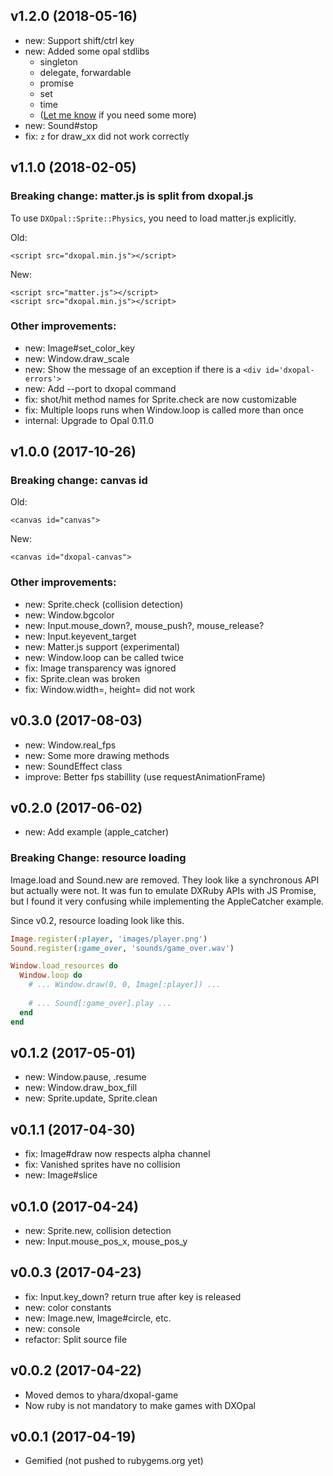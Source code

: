 ## v1.2.0 (2018-05-16)

- new: Support shift/ctrl key 
- new: Added some opal stdlibs
  - singleton
  - delegate, forwardable
  - promise
  - set
  - time
  - ([Let me know](https://github.com/yhara/dxopal/issues/) if you need some more)
- new: Sound#stop
- fix: `z` for draw_xx did not work correctly

## v1.1.0 (2018-02-05)

### Breaking change: matter.js is split from dxopal.js

To use `DXOpal::Sprite::Physics`, you need to load matter.js explicitly.

Old:
    
    <script src="dxopal.min.js"></script>

New:

    <script src="matter.js"></script>
    <script src="dxopal.min.js"></script>

### Other improvements:

- new: Image#set_color_key
- new: Window.draw_scale
- new: Show the message of an exception if there is a `<div id='dxopal-errors'>`
- new: Add --port to dxopal command
- fix: shot/hit method names for Sprite.check are now customizable
- fix: Multiple loops runs when Window.loop is called more than once
- internal: Upgrade to Opal 0.11.0

## v1.0.0 (2017-10-26)

### Breaking change: canvas id

Old:

    <canvas id="canvas">

New:

    <canvas id="dxopal-canvas">

### Other improvements:

- new: Sprite.check (collision detection)
- new: Window.bgcolor
- new: Input.mouse_down?, mouse_push?, mouse_release?
- new: Input.keyevent_target
- new: Matter.js support (experimental)
- new: Window.loop can be called twice
- fix: Image transparency was ignored
- fix: Sprite.clean was broken
- fix: Window.width=, height= did not work

## v0.3.0 (2017-08-03)

- new: Window.real_fps
- new: Some more drawing methods
- new: SoundEffect class
- improve: Better fps stabillity (use requestAnimationFrame)

## v0.2.0 (2017-06-02)

- new: Add example (apple_catcher)

### Breaking Change: resource loading

Image.load and Sound.new are removed. They look like a synchronous API
but actually were not. It was fun to emulate DXRuby APIs with JS Promise,
but I found it 
very confusing while implementing the AppleCatcher example.

Since v0.2, resource loading look like this.

```rb
Image.register(:player, 'images/player.png')
Sound.register(:game_over, 'sounds/game_over.wav')

Window.load_resources do
  Window.loop do
    # ... Window.draw(0, 0, Image[:player]) ...
    
    # ... Sound[:game_over].play ...
  end
end
```

## v0.1.2 (2017-05-01)

- new: Window.pause, .resume
- new: Window.draw_box_fill
- new: Sprite.update, Sprite.clean

## v0.1.1 (2017-04-30)

- fix: Image#draw now respects alpha channel
- fix: Vanished sprites have no collision
- new: Image#slice

## v0.1.0 (2017-04-24)

- new: Sprite.new, collision detection
- new: Input.mouse_pos_x, mouse_pos_y

## v0.0.3 (2017-04-23)

- fix: Input.key_down? return true after key is released
- new: color constants
- new: Image.new, Image#circle, etc.
- new: console
- refactor: Split source file

## v0.0.2 (2017-04-22)

- Moved demos to yhara/dxopal-game
- Now ruby is not mandatory to make games with DXOpal

## v0.0.1 (2017-04-19)

- Gemified (not pushed to rubygems.org yet)
